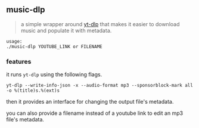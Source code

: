 ## music-dlp

> a simple wrapper around [yt-dlp](https://github.com/yt-dlp/yt-dlp) that makes it easier to download music and populate it with metadata.

```
usage:
./music-dlp YOUTUBE_LINK or FILENAME
```

### features

it runs `yt-dlp` using the following flags.

```
yt-dlp --write-info-json -x --audio-format mp3 --sponsorblock-mark all -o %(title)s.%(ext)s
```

then it provides an interface for changing the output file's metadata.

you can also provide a filename instead of a youtube link to edit an mp3 file's metadata.
